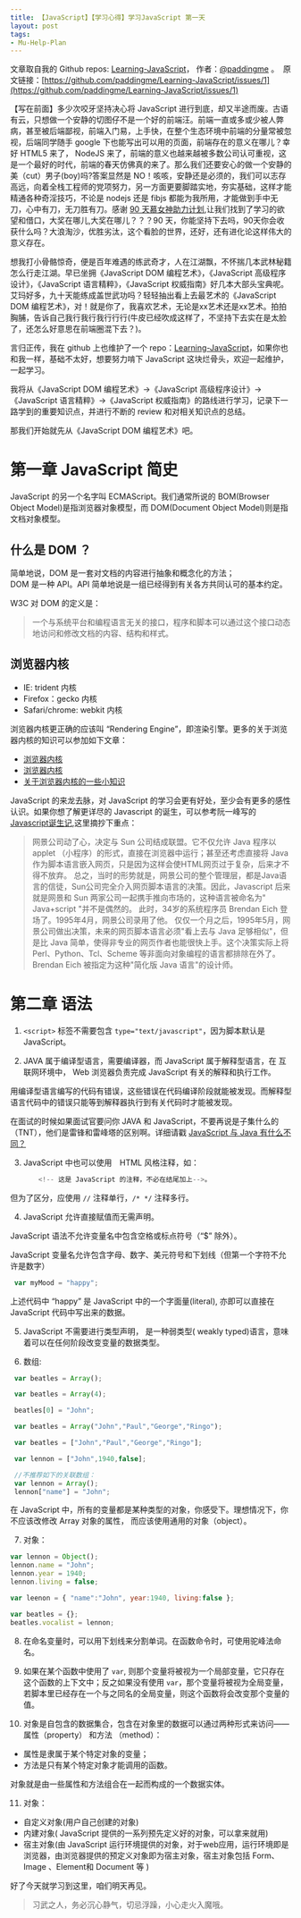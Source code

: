 ```yaml
---
title: 【JavaScript】【学习心得】学习JavaScript 第一天
layout: post
tags:
- Mu-Help-Plan
---
```



 文章取自我的 Github  repos: [Learning-JavaScript](https://github.com/paddingme/Learning-JavaScript)， 作者：[@paddingme](http://padding.me/about.html) 。 
 &nbsp;原文链接：[https://github.com/paddingme/Learning-JavaScript/issues/1](https://github.com/paddingme/Learning-JavaScript/issues/1)

【写在前面】多少次咬牙坚持决心将 JavaScript 进行到底，却又半途而废。古语有云，只想做一个安静的切图仔不是一个好的前端汪。前端一直或多或少被人弊病，甚至被后端鄙视，前端入门易，上手快，在整个生态环境中前端的分量常被忽视，后端同学随手 google 下也能写出可以用的页面，前端存在的意义在哪儿？幸好 HTML5 来了， NodeJS 来了，前端的意义也越来越被多数公司认可重视，这是一个最好的时代，前端的春天仿佛真的来了。那么我们还要安心的做一个安静的美（cut）男子(boy)吗?答案显然是 NO！咳咳，安静还是必须的，我们可以志存高远，向着全栈工程师的党项努力，另一方面更要脚踏实地，夯实基础，这样才能精通各种奇淫技巧，不论是 nodejs 还是 fibjs 都能为我所用，才能做到手中无刀，心中有刀，无刀胜有刀。感谢 [90 天慕女神助力计划](http://www.imooc.com/wenda/detail/234205),让我们找到了学习的欲望和借口，大奖在哪儿,大奖在哪儿？？？90 天，你能坚持下去吗，90天你会收获什么吗？大浪淘沙，优胜劣汰，这个看脸的世界，还好，还有进化论这样伟大的意义存在。


想我打小骨骼惊奇，便是百年难遇的练武奇才，人在江湖飘，不怀揣几本武林秘籍怎么行走江湖。早已坐拥《JavaScript DOM 编程艺术》，《JavaScript 高级程序设计》，《JavaScript 语言精粹》，《JavaScript 权威指南》好几本大部头宝典呢。艾玛好多，九十天能练成盖世武功吗？轻轻抽出看上去最艺术的《JavaScript DOM 编程艺术》，对！就是你了，我喜欢艺术，无论是xx艺术还是xx艺术。拍拍胸脯，告诉自己我行我行我行行行(牛皮已经吹成这样了，不坚持下去实在是太脸了，还怎么好意思在前端圈混下去？)。

言归正传，我在 github 上也维护了一个 repo：[Learning-JavaScript](https://github.com/paddingme/Learning-JavaScript)，如果你也和我一样，基础不太好，想要努力啃下 JavaScript 这块烂骨头，欢迎一起维护，一起学习。

我将从《JavaScript DOM 编程艺术》->《JavaScript 高级程序设计》->《JavaScript 语言精粹》->《JavaScript 权威指南》的路线进行学习，记录下一路学到的重要知识点，并进行不断的 review 和对相关知识点的总结。

那我们开始就先从《JavaScript DOM 编程艺术》吧。

# 第一章 JavaScript 简史

JavaScript 的另一个名字叫 ECMAScript。我们通常所说的 BOM(Browser Object Model)是指浏览器对象模型，而 DOM(Document Object Model)则是指文档对象模型。

## 什么是 DOM ？
简单地说，DOM 是一套对文档的内容进行抽象和概念化的方法；  
DOM 是一种 API。API 简单地说是一组已经得到有关各方共同认可的基本约定。

W3C 对 DOM 的定义是：

> 一个与系统平台和编程语言无关的接口，程序和脚本可以通过这个接口动态地访问和修改文档的内容、结构和样式。

## 浏览器内核
 - IE: trident 内核
 - Firefox：gecko 内核
 - Safari/chrome: webkit 内核

浏览器内核更正确的应该叫 “Rendering Engine”，即渲染引擎。更多的关于浏览器内核的知识可以参加如下文章：
- [浏览器内核](http://baike.baidu.com/view/1369399.htm)
- [浏览器内核](http://www.baike.com/wiki/%E6%B5%8F%E8%A7%88%E5%99%A8%E5%86%85%E6%A0%B8)
- [关于浏览器内核的一些小知识](http://www.iplaysoft.com/browsers-engine.html)


 JavaScript 的来龙去脉，对 JavaScript 的学习会更有好处，至少会有更多的感性认识。如果你想了解更详尽的 Javascript  的诞生，可以参考阮一峰写的 [Javascript诞生记](http://www.ruanyifeng.com/blog/2011/06/birth_of_javascript.html),这里摘抄下重点：

>网景公司动了心，决定与 Sun 公司结成联盟。它不仅允许 Java 程序以 applet （小程序）的形式，直接在浏览器中运行；甚至还考虑直接将 Java 作为脚本语言嵌入网页，只是因为这样会使HTML网页过于复杂，后来才不得不放弃。
总之，当时的形势就是，网景公司的整个管理层，都是Java语言的信徒，Sun公司完全介入网页脚本语言的决策。因此，Javascript 后来就是网景和 Sun 两家公司一起携手推向市场的，这种语言被命名为" Java+script "并不是偶然的。
此时，34岁的系统程序员 Brendan Eich 登场了。1995年4月，网景公司录用了他。
仅仅一个月之后，1995年5月，网景公司做出决策，未来的网页脚本语言必须"看上去与 Java 足够相似"，但是比 Java 简单，使得非专业的网页作者也能很快上手。这个决策实际上将 Perl、Python、Tcl、Scheme 等非面向对象编程的语言都排除在外了。
Brendan Eich 被指定为这种"简化版 Java 语言"的设计师。


#  第二章 语法

1. `<script>` 标签不需要包含 `type="text/javascript"`，因为脚本默认是 JavaScript。

2. JAVA 属于编译型语言，需要编译器，而 JavaScript 属于解释型语言，在 互联网环境中， Web 浏览器负责完成 JavaScript 有关的解释和执行工作。

 用编译型语言编写的代码有错误，这些错误在代码编译阶段就能被发现。而解释型语言代码中的错误只能等到解释器执行到有关代码时才能被发现。

 在面试的时候如果面试官要问你 JAVA 和 JavaScript，不要再说是子集什么的（TNT），他们是雷锋和雷峰塔的区别啊。详细请戳 [JavaScript 与 Java 有什么不同？](https://www.java.com/zh_CN/download/faq/java_javascript.xml)

3. JavaScript 中也可以使用　HTML 风格注释，如：

 ```javascript
        <!-- 这是 JavaScript 的注释，不必在结尾加上-->。
 ```

 但为了区分，应使用 `//` 注释单行，`/* */` 注释多行。

4. JavaScript 允许直接赋值而无需声明。

 JavaScript 语法不允许变量名中包含空格或标点符号（“$” 除外）。

 JavaScript  变量名允许包含字母、数字、美元符号和下划线（但第一个字符不允许是数字）

 ```javascript
  var myMood = "happy";
 ```

 上述代码中 “happy” 是 JavaScript 中的一个字面量(literal), 亦即可以直接在 JavaScript 代码中写出来的数据。

5. JavaScript 不需要进行类型声明， 是一种弱类型( weakly typed)语言，意味着可以在任何阶段改变变量的数据类型。

6. 数组:

 ```javascript
  var beatles = Array();

  var beatles = Array(4);

  beatles[0] = "John";

  var beatles = Array("John","Paul","George","Ringo");

  var beatles = ["John","Paul","George","Ringo"];

  var lennon = ["John",1940,false];

  //不推荐如下的关联数组：
  var lennon = Array();
  lennon["name"] = "John";
 ```

 在  JavaScript 中，所有的变量都是某种类型的对象，你感受下。理想情况下，你不应该改修改 Array 对象的属性， 而应该使用通用的对象（object）。

7. 对象：

 ```javascript
 var lennon = Object();
 lennon.name = "John";
 lennon.year = 1940;
 lennon.living = false;

 var leenon = { "name":"John", year:1940, living:false };

 var beatles = {};
 beatles.vocalist = lennon;

 ```


8. 在命名变量时，可以用下划线来分割单词。在函数命令时，可使用驼峰法命名。

9. 如果在某个函数中使用了 `var`, 则那个变量将被视为一个局部变量，它只存在这个函数的上下文中；反之如果没有使用 `var`，那个变量将被视为全局变量，若脚本里已经存在一个与之同名的全局变量，则这个函数将会改变那个变量的值。

10. 对象是自包含的数据集合，包含在对象里的数据可以通过两种形式来访问——属性（property） 和方法 （method）：
 - 属性是隶属于某个特定对象的变量；
 - 方法是只有某个特定对象才能调用的函数。

 对象就是由一些属性和方法组合在一起而构成的一个数据实体。


11. 对象：
 - 自定义对象(用户自己创建的对象)
 - 内建对象( JavaScript 提供的一系列预先定义好的对象，可以拿来就用)
 - 宿主对象(由 JavaScript 运行环境提供的对象，对于web应用，运行环境即是浏览器，由浏览器提供的预定义对象即为宿主对象，宿主对象包括 Form、Image 、Element和 Document 等 )


好了今天就学习到这里，咱们明天再见。

> 习武之人，务必沉心静气，切忌浮躁，小心走火入魔哦。